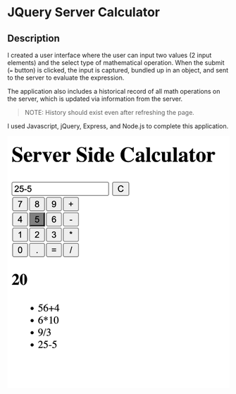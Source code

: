 # JQuery Server Calculator

## Description

I created a user interface where the user can input two values (2 input elements) and the select type of mathematical operation. When the submit (`=` button) is clicked, the input is captured, bundled up in an object, and sent to the server to evaluate the expression.

The application also includes a historical record of all math operations on the server, which is updated via information from the server.

> NOTE: History should exist even after refreshing the page.

I used Javascript, jQuery, Express, and Node.js to complete this application.

![anim](images/final-view.png)
